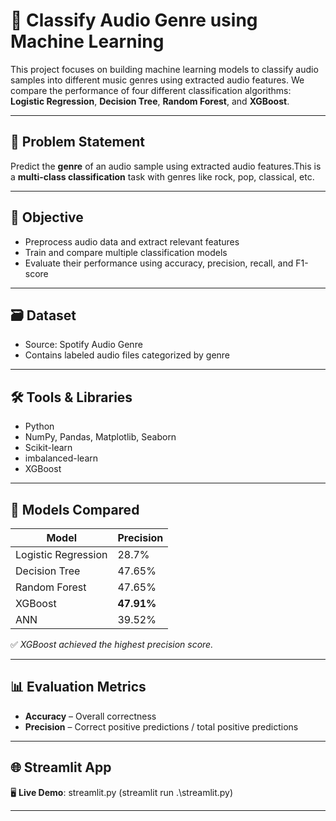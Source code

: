 # 🎵 Classify Audio Genre using Machine Learning

This project focuses on building machine learning models to classify audio samples into different music genres using extracted audio features. We compare the performance of four different classification algorithms: **Logistic Regression**, **Decision Tree**, **Random Forest**, and **XGBoost**.

---

## 📌 Problem Statement

Predict the **genre** of an audio sample using extracted audio features.This is a **multi-class classification** task with genres like rock, pop, classical, etc.

---

## 🎯 Objective

- Preprocess audio data and extract relevant features
- Train and compare multiple classification models
- Evaluate their performance using accuracy, precision, recall, and F1-score

---

## 🗃️ Dataset

- Source: Spotify Audio Genre
- Contains labeled audio files categorized by genre

---

## 🛠️ Tools & Libraries

- Python
- NumPy, Pandas, Matplotlib, Seaborn
- Scikit-learn
- imbalanced-learn
- XGBoost

---

## 🧠 Models Compared

| Model              | Precision  | 
|--------------------|----------  |
| Logistic Regression| 28.7%      | 
| Decision Tree      | 47.65%     | 
| Random Forest      | 47.65%     |
| XGBoost            | **47.91%** | 
| ANN                | 39.52%     |

✅ *XGBoost achieved the highest precision score.*

---

## 📊 Evaluation Metrics

- **Accuracy** – Overall correctness
- **Precision** – Correct positive predictions / total positive predictions

---

## 🌐 Streamlit App

🖥️ **Live Demo**: streamlit.py (streamlit run .\streamlit.py)

---

